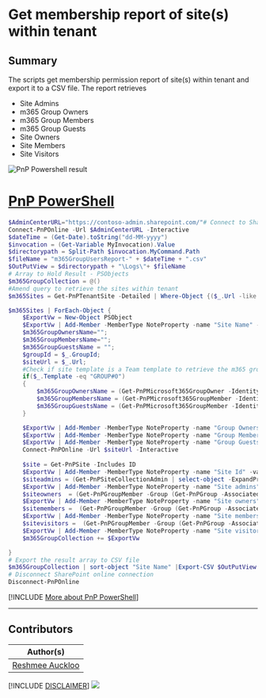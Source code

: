 

# Get membership report of site(s) within tenant

## Summary

The scripts get membership permission report of site(s) within tenant and export it to a CSV file. The report retrieves
-  Site Admins
-  m365 Group Owners
-  m365 Group Members
-  m365 Group Guests
-  Site Owners
-  Site Members
-  Site Visitors

![PnP Powershell result](assets/preview.png)

# [PnP PowerShell](#tab/pnpps)
```powershell
$AdminCenterURL="https://contoso-admin.sharepoint.com/"# Connect to SharePoint Online admin center
Connect-PnPOnline -Url $AdminCenterURL -Interactive
$dateTime = (Get-Date).toString("dd-MM-yyyy")
$invocation = (Get-Variable MyInvocation).Value
$directorypath = Split-Path $invocation.MyCommand.Path
$fileName = "m365GroupUsersReport-" + $dateTime + ".csv"
$OutPutView = $directorypath + "\Logs\"+ $fileName
# Array to Hold Result - PSObjects
$m365GroupCollection = @()
#Amend query to retrieve the sites within tenant
$m365Sites = Get-PnPTenantSite -Detailed | Where-Object {($_.Url -like '*/Dev-*' -or  $_.Url -like '*/Test-*' -or  $_.Url -like '*/Uat-*' -or $_.Template -eq 'TEAMCHANNEL#1') -and $_.Template -ne 'RedirectSite#0' }

$m365Sites | ForEach-Object {
    $ExportVw = New-Object PSObject
    $ExportVw | Add-Member -MemberType NoteProperty -name "Site Name" -value $_.Title
    $m365GroupOwnersName="";
    $m365GroupMembersName="";
    $m365GroupGuestsName = "";
    $groupId = $_.GroupId;
    $siteUrl = $_.Url;
    #Check if site template is a Team template to retrieve the m365 group membership
    if($_.Template -eq "GROUP#0")
    {
        $m365GroupOwnersName = (Get-PnPMicrosoft365GroupOwner -Identity $groupId -ErrorAction Ignore| select-object -ExpandProperty DisplayName ) -join ";";
        $m365GroupMembersName = (Get-PnPMicrosoft365GroupMember -Identity $groupId  -ErrorAction Ignore| select-object -ExpandProperty DisplayName) -join ";";
        $m365GroupGuestsName = (Get-PnPMicrosoft365GroupMember -Identity $groupId  -ErrorAction Ignore |Where-Object UserType -eq Guest | select-object -ExpandProperty DisplayName) -join ";";
    }

    $ExportVw | Add-Member -MemberType NoteProperty -name "Group Owners" -value $m365GroupOwnersName    
    $ExportVw | Add-Member -MemberType NoteProperty -name "Group Members" -value $m365GroupMembersName
    $ExportVw | Add-Member -MemberType NoteProperty -name "Group Guests" -value $m365GroupGuestsName      
    Connect-PnPOnline -Url $siteUrl -Interactive
    
    $site = Get-PnPSite -Includes ID
    $ExportVw | Add-Member -MemberType NoteProperty -name "Site Id" -value $site.Id  
    $siteadmins = (Get-PnPSiteCollectionAdmin | select-object -ExpandProperty Title) -join ";";
    $ExportVw | Add-Member -MemberType NoteProperty -name "Site admins" -value $siteadmins  
    $siteowners  = (Get-PnPGroupMember -Group (Get-PnPGroup -AssociatedOwnerGroup)  | select-object -ExpandProperty Title) -join ";"
    $ExportVw | Add-Member -MemberType NoteProperty -name "Site owners" -value $siteowners
    $sitemembers =  (Get-PnPGroupMember -Group (Get-PnPGroup -AssociatedMemberGroup)  | select-object -ExpandProperty Title) -join ";"
    $ExportVw | Add-Member -MemberType NoteProperty -name "Site members" -value  $sitemembers
    $sitevisitors =  (Get-PnPGroupMember -Group (Get-PnPGroup -AssociatedVisitorGroup)  | select-object -ExpandProperty Title) -join ";"
    $ExportVw | Add-Member -MemberType NoteProperty -name "Site visitors" -value  $sitevisitors
    $m365GroupCollection += $ExportVw

}
# Export the result array to CSV file
$m365GroupCollection | sort-object "Site Name" |Export-CSV $OutPutView -Force -NoTypeInformation
# Disconnect SharePoint online connection
Disconnect-PnPOnline
```
[!INCLUDE [More about PnP PowerShell](../../docfx/includes/MORE-PNPPS.md)]

***

## Contributors

| Author(s) |
|-----------|
| [Reshmee Auckloo](https://github.com/reshmee011)|

[!INCLUDE [DISCLAIMER](../../docfx/includes/DISCLAIMER.md)]
<img src="https://m365-visitor-stats.azurewebsites.net/script-samples/scripts/spo-get-sites-membership-report" aria-hidden="true" />
